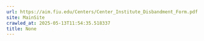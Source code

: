```yaml
---
url: https://aim.fiu.edu/Centers/Center_Institute_Disbandment_Form.pdf
site: MainSite
crawled_at: 2025-05-13T11:54:35.518337
title: None
---
```



